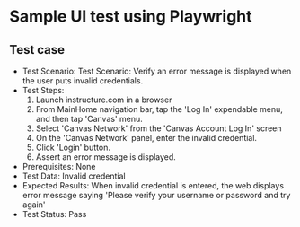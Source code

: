 # Sample UI test using Playwright

## Test case
* Test Scenario: Test Scenario: Verify an error message is displayed when the user puts invalid credentials.
* Test Steps:
  1. Launch instructure.com in a browser 
  2. From MainHome navigation bar, tap the 'Log In' expendable menu, and then tap 'Canvas' menu.
  3. Select 'Canvas Network' from the 'Canvas Account Log In' screen
  4. On the 'Canvas Network' panel, enter the invalid credential.
  5. Click 'Login' button.
  6. Assert an error message is displayed.
* Prerequisites: None
* Test Data: Invalid credential
* Expected Results: When invalid credential is entered, the web displays error message saying 'Please verify your username or password and try again'
* Test Status: Pass



